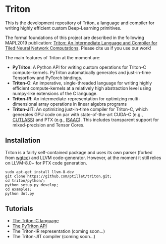 # Triton

This is the development repository of Triton, a language and compiler for writing highly efficient custom Deep-Learning primitives. 

The formal foundations of this project are described in the following MAPL2019 publication: [Triton: An Intermediate Language and Compiler for Tiled Neural Network Computations](http://www.eecs.harvard.edu/~htk/publication/2019-mapl-tillet-kung-cox.pdf). Please cite us if you use our work!


The main features of Triton at the moment are:
-  **PyTriton**: A Python API for writing custom operations for Triton-C compute-kernels. PyTriton automatically generates and just-in-time Tensorflow and PyTorch bindings.
- **Triton-C**: An imperative, single-threaded language for writing highly efficient compute-kernels at a relatively high abstraction level using numpy-like extensions of the C language.
- **Triton-IR**: An intermediate-representation for optimizing multi-dimensional array operations in linear algebra programs
- **Triton-JIT**: An optimizing just-in-time compiler for Triton-C, which generates GPU code on par with state-of-the-art CUDA-C  (e.g.,  [CUTLASS](https://github.com/NVIDIA/cutlass)) and PTX (e.g., [ISAAC](https://github.com/ptillet/isaac)). This includes transparent support for mixed-precision and Tensor Cores.




## Installation

Triton is a fairly self-contained package and uses its own parser (forked from [wgtcc](https://github.com/wgtdkp/wgtcc)) and LLVM code-generator. However, at the moment it still relies on LLVM-8.0+ for PTX code generation.

```
sudo apt-get install llvm-8-dev
git clone https://github.com/ptillet/triton.git;
cd triton/python/;
python setup.py develop;
cd examples;
python dot.py
```

## Tutorials

- [The Triton-C language](https://github.com/ptillet/triton/blob/master/docs/triton-c.md)
- [The PyTriton API](https://github.com/ptillet/triton/blob/master/docs/pytriton.md)
- The Triton-IR representation (coming soon...)
- The Triton-JIT compiler (coming soon...)

